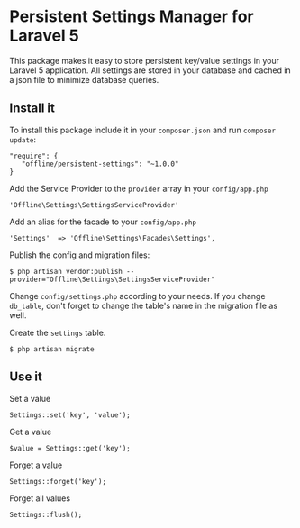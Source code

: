 # Persistent Settings Manager for Laravel 5

This package makes it easy to store persistent key/value settings in your Laravel 5 application. All settings are 
stored in your database and cached in a json file to minimize database queries.

## Install it
To install this package include it in your `composer.json` and run `composer update`:

    "require": {
       "offline/persistent-settings": "~1.0.0"
    }
     
Add the Service Provider to the `provider` array in your `config/app.php`

    'Offline\Settings\SettingsServiceProvider'
    
Add an alias for the facade to your `config/app.php`

    'Settings'  => 'Offline\Settings\Facades\Settings',

Publish the config and migration files:

    $ php artisan vendor:publish --provider="Offline\Settings\SettingsServiceProvider"
    
Change `config/settings.php` according to your needs. If you change `db_table`, don't forget to change the table's name
in the migration file as well.
    
Create the `settings` table. 

    $ php artisan migrate
    


## Use it

Set a value

    Settings::set('key', 'value');
    
Get a value

    $value = Settings::get('key');
    
Forget a value

    Settings::forget('key');

Forget all values

    Settings::flush();
    
